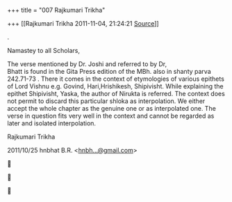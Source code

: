 +++
title = "007 Rajkumari Trikha"

+++
[[Rajkumari Trikha	2011-11-04, 21:24:21 [Source](https://groups.google.com/g/bvparishat/c/kOU_iaA-GJ4)]]



.

Namastey to all Scholars,

The verse mentioned by Dr. Joshi and referred to by Dr,       
Bhatt is found in the Gita Press edition of the MBh. also in shanty parva 242.71-73 . There it comes in the context of etymologies of various epithets of Lord Vishnu e.g. Govind, Hari,Hrishikesh, Shipivisht. While explaining the epithet Shipivisht, Yaska, the author of Nirukta is referred. The context does not permit to discard this particular shloka as interpolation. We either accept the whole chapter as the genuine one or as interpolated one. The verse in question fits very well in the context and cannot be regarded as later and isolated interpolation.

Rajkumari Trikha

  

2011/10/25 hnbhat B.R. \<[hnbh...@gmail.com]()\>  







